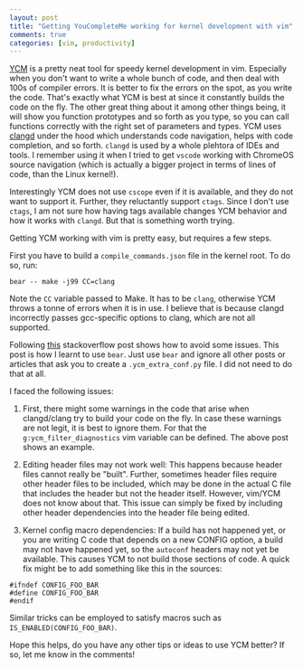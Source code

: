 ```yaml
---
layout: post
title: "Getting YouCompleteMe working for kernel development with vim"
comments: true
categories: [vim, productivity]
---
```

[YCM](https://github.com/Valloric/YouCompleteMe) is a pretty neat tool for
speedy kernel development in vim. Especially when you don't want to write a
whole bunch of code, and then deal with 100s of compiler errors. It is better
to fix the errors on the spot, as you write the code.  That's exactly what YCM
is best at since it constantly builds the code on the fly. The other great
thing about it among other things being, it will show you function prototypes
and so forth as you type, so you can call functions correctly with the right
set of parameters and types. YCM uses [clangd](https://clangd.llvm.org/) under
the hood which understands code navigation, helps with code completion, and so
forth. `clangd` is used by a whole plehtora of IDEs and tools. I remember using
it when I tried to get `vscode` working with ChromeOS source navigation (which
is actually a bigger project in terms of lines of code, than the Linux
kernel!).

Interestingly YCM does not use `cscope` even if it is available, and they do
not want to support it. Further, they reluctantly support `ctags`. Since I
don't use `ctags`, I am not sure how having tags available changes YCM
behavior and how it works with `clangd`. But that is something worth trying.

Getting YCM working with vim is pretty easy, but requires a few steps.

First you have to build a `compile_commands.json` file in the kernel root. To
do so, run:
```
bear -- make -j99 CC=clang
```
Note the `CC` variable passed to Make. It has to be `clang`, otherwise YCM
throws a tonne of errors when it is in use. I believe that is because clangd
incorrectly passes gcc-specific options to clang, which are not all supported.

Following
[this](https://stackoverflow.com/questions/30180064/how-to-setup-youcompleteme-for-kernel-and-device-driver-development)
stackoverflow post shows how to avoid some issues. This post is how I learnt to
use `bear`. Just use `bear` and ignore all other posts or articles that ask you
to create a `.ycm_extra_conf.py` file. I did not need to do that at all.

I faced the following issues:
1. First, there might some warnings in the code that arise when clangd/clang
try to build your code on the fly. In case these warnings are not legit, it is
best to ignore them. For that the `g:ycm_filter_diagnostics` vim variable can
be defined.  The above post shows an example.

2. Editing header files may not work well: This happens because header files
cannot really be "built". Further, sometimes header files require other header
files to be included, which may be done in the actual C file that includes the
header but not the header itself. However, vim/YCM does not know about that.
This issue can simply be fixed by including other header dependencies into the
header file being edited.

3. Kernel config macro dependencies: If a build has not happened yet, or you are
writing C code that depends on a new CONFIG option, a build may not have
happened yet, so the `autoconf` headers may not yet be available. This causes
YCM to not build those sections of code. A quick fix might be to add something
like this in the sources:
```
#ifndef CONFIG_FOO_BAR
#define CONFIG_FOO_BAR
#endif
```
Similar tricks can be employed to satisfy macros such as `IS_ENABLED(CONFIG_FOO_BAR)`.

Hope this helps, do you have any other tips or ideas to use YCM better? If so,
let me know in the comments!

